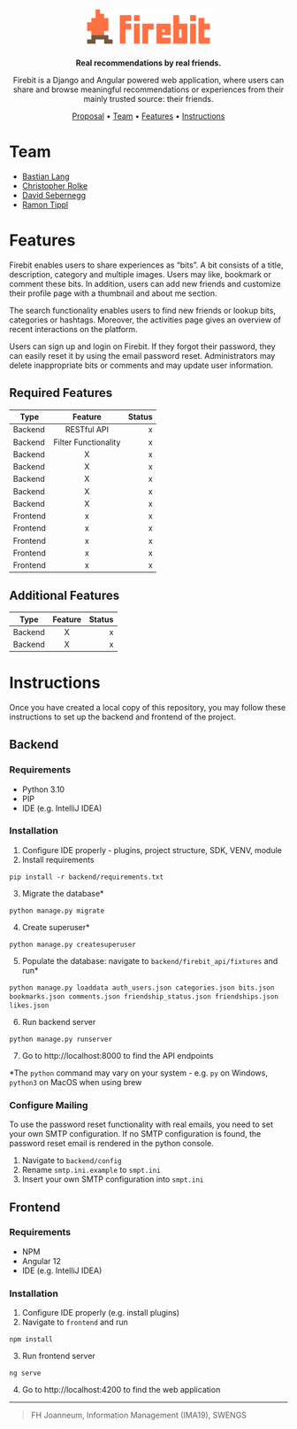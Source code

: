 <h1 align="center">
    <img src="frontend/src/assets/firebit-logo-full.svg" height="62px">
</h1>

<p align="center">
<b>Real recommendations by real friends.</b>
</p>

<p align="center">
Firebit is a Django and Angular powered web application, where users can share and browse meaningful recommendations or experiences from their mainly trusted source: their friends.
</p>

<p align="center">
  <a href="https://www.dropbox.com/s/2wr57ehgqwck8si/G6_Project_Proposal.pdf?dl=0">Proposal</a> •
  <a href="#team">Team</a> •
  <a href="#features">Features</a> •
  <a href="#instructions">Instructions</a>
</p>

# Team

- <a href="https://github.com/xeeija">Bastian Lang</a>
- <a href="https://github.com/rolkef">Christopher Rolke</a>
- <a href="https://github.com/DavidSeb2020">David Sebernegg</a>
- <a href="https://github.com/ramontip">Ramon Tippl</a></b>


# Features

Firebit enables users to share experiences as “bits”. A bit consists of a title, description, category and multiple images. Users may like, bookmark or comment these bits. In addition, users can add new friends and customize their profile page with a thumbnail and about me section. 

The search functionality enables users to find new friends or lookup bits, categories or hashtags. Moreover, the activities page gives an overview of recent interactions on the platform. 

Users can sign up and login on Firebit. If they forgot their password, they can easily reset it by using the email password reset. Administrators may delete inappropriate bits or comments and may update user information.

## Required Features
| Type     |      Feature      |    Status  |
|----------|:-------------:|------:|
| Backend | RESTful API | x |
| Backend | Filter Functionality | x |
| Backend | X | x |
| Backend | X | x |
| Backend | X | x |
| Backend | X | x |
| Backend | X | x |
| Frontend |  x | x |
| Frontend |  x | x |
| Frontend |  x | x |
| Frontend |  x | x |
| Frontend |  x | x |

## Additional Features
| Type     |      Feature      |    Status  |
|----------|:-------------:|------:|
| Backend | X | x |
| Backend | X | x |

# Instructions

Once you have created a local copy of this repository, you may follow these instructions to set up the backend and frontend of the project. 

## Backend

### Requirements

- Python 3.10
- PIP
- IDE (e.g. IntelliJ IDEA)

### Installation

1. Configure IDE properly - plugins, project structure, SDK, VENV, module
2. Install requirements
````
pip install -r backend/requirements.txt
````
3. Migrate the database*
````
python manage.py migrate
````
4. Create superuser*
````
python manage.py createsuperuser
````
5. Populate the database: navigate to `backend/firebit_api/fixtures` and run*
````
python manage.py loaddata auth_users.json categories.json bits.json bookmarks.json comments.json friendship_status.json friendships.json likes.json
````
6. Run backend server
````
python manage.py runserver
````
7. Go to http://localhost:8000 to find the API endpoints

*The `python` command may vary on your system - e.g. `py` on Windows, `python3` on MacOS when using brew

### Configure Mailing

To use the password reset functionality with real emails, you need to set your own SMTP configuration. If no SMTP configuration is found, the password reset email is rendered in the python console.
1. Navigate to `backend/config`
2. Rename `smtp.ini.example` to `smpt.ini`
3. Insert your own SMTP configuration into `smpt.ini`


## Frontend

### Requirements

- NPM
- Angular 12
- IDE (e.g. IntelliJ IDEA)

### Installation

1. Configure IDE properly (e.g. install plugins)
2. Navigate to `frontend` and run
```` 
npm install
````
3. Run frontend server
````
ng serve
````
4. Go to http://localhost:4200 to find the web application

---
> FH Joanneum, Information Management (IMA19), SWENGS